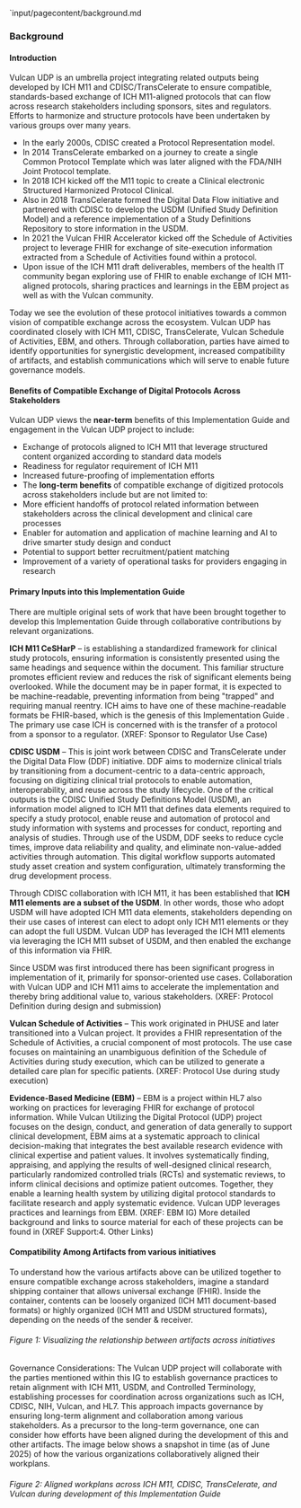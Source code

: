 `input/pagecontent/background.md

### Background

#### Introduction

Vulcan UDP is an umbrella project  integrating related outputs being developed by ICH M11 and CDISC/TransCelerate to ensure compatible, standards-based exchange of ICH M11-aligned protocols that can flow across research stakeholders including sponsors, sites and regulators.
Efforts to harmonize and structure protocols have been undertaken by various groups over many years.

- In the early 2000s, CDISC created a Protocol Representation model.
- In 2014 TransCelerate embarked on a journey to create a single Common Protocol Template which was later aligned with the FDA/NIH Joint Protocol template.
- In 2018 ICH kicked off the M11 topic to create a Clinical electronic Structured Harmonized Protocol Clinical.
- Also in 2018 TransCelerate formed the Digital Data Flow initiative and partnered with CDISC to develop the USDM (Unified Study Definition Model) and a reference implementation of a Study Definitions Repository to store information in the USDM.
- In 2021 the Vulcan FHIR Accelerator kicked off the Schedule of Activities project to leverage FHIR for exchange of site-execution information extracted from a Schedule of Activities found within a protocol.
- Upon issue of the ICH M11 draft deliverables, members of the health IT community began exploring use of FHIR to enable exchange of ICH M11-aligned protocols, sharing practices and learnings in the EBM project as well as with the Vulcan community.

Today we see the evolution of these protocol initiatives towards a common vision of compatible exchange across the ecosystem. Vulcan UDP has coordinated closely with ICH M11, CDISC, TransCelerate, Vulcan Schedule of Activities, EBM, and others. Through collaboration, parties have aimed to identify opportunities for synergistic development, increased compatibility of artifacts, and establish communications which will serve to enable future governance models.

#### Benefits of Compatible Exchange of Digital Protocols Across Stakeholders

Vulcan UDP views the **near-term** benefits of this Implementation Guide and engagement in the Vulcan UDP project to include:

- Exchange of protocols aligned to ICH M11 that leverage structured content organized according to standard data models
- Readiness for regulator requirement of ICH M11
- Increased future-proofing of implementation efforts
- The **long-term benefits** of compatible exchange of digitized protocols across stakeholders include but are not limited to:
- More efficient handoffs of protocol related information between stakeholders across the clinical development and clinical care processes
- Enabler for automation and application of machine learning and AI to drive smarter study design and conduct
- Potential to support better recruitment/patient matching
- Improvement of a variety of operational tasks for providers engaging in research

#### Primary Inputs into this Implementation Guide

There are multiple original sets of work that have been brought together to develop this Implementation Guide through collaborative contributions by relevant organizations.  

**ICH M11 CeSHarP** – is establishing a standardized framework for clinical study protocols, ensuring information is consistently presented using the same headings and sequence within the document. This familiar structure promotes efficient review and reduces the risk of significant elements being overlooked. While the document may be in paper format, it is expected to be machine-readable, preventing information from being "trapped" and requiring manual reentry. ICH aims to have one of these machine-readable formats be FHIR-based, which is the genesis of this Implementation Guide . The primary use case ICH is concerned with is the transfer of a protocol from a sponsor to a regulator. (XREF: Sponsor to Regulator Use Case)

**CDISC USDM** – This is joint work between CDISC and TransCelerate under the Digital Data Flow (DDF) initiative.  DDF aims to modernize clinical trials by transitioning from a document-centric to a data-centric approach, focusing on digitizing clinical trial protocols to enable automation, interoperability, and reuse across the study lifecycle. One of the critical outputs is the CDISC Unified Study Definitions Model (USDM),  an information model aligned to ICH M11 that defines data elements required to specify a study protocol, enable reuse and automation of protocol and study information with systems and processes for conduct, reporting and analysis of studies. Through use of the USDM, DDF seeks to reduce cycle times, improve data reliability and quality, and eliminate non-value-added activities through automation. This digital workflow supports automated study asset creation and system configuration, ultimately transforming the drug development process.

Through CDISC collaboration with ICH M11, it has been established that **ICH M11 elements are a subset of the USDM**. In other words, those who adopt USDM will have adopted ICH M11 data elements, stakeholders depending on their use cases of interest can elect to adopt only ICH M11 elements or they can adopt the full USDM.  Vulcan UDP has leveraged the ICH M11 elements via leveraging the ICH M11 subset of USDM, and then enabled the exchange of this information via FHIR.

Since USDM was first introduced there has been significant progress in implementation of it, primarily for sponsor-oriented use cases. Collaboration with Vulcan UDP and ICH M11 aims to accelerate the implementation and thereby bring additional value to, various stakeholders. (XREF: Protocol Definition during design and submission)

**Vulcan Schedule of Activities** – This work originated in PHUSE and later transitioned into a Vulcan project. It provides a FHIR representation of the Schedule of Activities, a crucial component of most protocols. The use case focuses on maintaining an unambiguous definition of the Schedule of Activities during study execution, which can be utilized to generate a detailed care plan for specific patients. (XREF: Protocol Use during study execution)

**Evidence-Based Medicine (EBM)** – EBM is a project within HL7 also working on practices for leveraging FHIR for exchange of protocol information. While Vulcan Utilizing the Digital Protocol (UDP) project focuses on the design, conduct, and generation of data generally to support clinical development, EBM aims at a systematic approach to clinical decision-making that integrates the best available research evidence with clinical expertise and patient values. It involves systematically finding, appraising, and applying the results of well-designed clinical research, particularly randomized controlled trials (RCTs) and systematic reviews, to inform clinical decisions and optimize patient outcomes. Together, they enable a learning health system by utilizing digital protocol standards to facilitate research and apply systematic evidence. Vulcan UDP leverages practices and learnings from EBM. (XREF: EBM IG)
More detailed background and links to source material for each of these projects can be found in (XREF Support:4. Other Links)

#### Compatibility Among Artifacts from various initiatives

To understand how the various artifacts above can be utilized together to ensure compatible exchange across stakeholders, imagine a standard shipping container that allows universal exchange (FHIR). Inside the container, contents can be loosely organized (ICH M11 document-based formats) or highly organized (ICH M11 and USDM structured formats), depending on the needs of the sender \& receiver.

###### Figure 1: Visualizing the relationship between artifacts across initiatives

Governance Considerations: The Vulcan UDP project will collaborate with the parties mentioned within this IG to establish governance practices to retain alignment with ICH M11, USDM, and Controlled Terminology, establishing processes for coordination across organizations such as ICH, CDISC, NIH, Vulcan, and HL7. This approach impacts governance by ensuring long-term alignment and collaboration among various stakeholders.
As a precursor to the long-term governance, one can consider how efforts have been aligned during the development of this and other artifacts. The image below shows a snapshot in time (as of June 2025) of how the various organizations collaboratively aligned their workplans.

###### Figure 2: Aligned workplans across ICH M11, CDISC, TransCelerate, and Vulcan during development of this Implementation Guide


